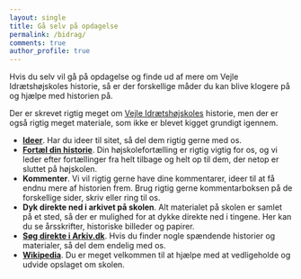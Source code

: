 ```yaml
---
layout: single
title: Gå selv på opdagelse
permalink: /bidrag/
comments: true
author_profile: true
---
```


Hvis du selv vil gå på opdagelse og finde ud af mere om Vejle Idrætshøjskoles historie, så er der forskellige måder du kan blive klogere på og hjælpe med historien på.

Der er skrevet rigtig meget om [Vejle Idrætshøjskoles](https://vih.dk) historie, men der er også rigtig meget materiale, som ikke er blevet kigget grundigt igennem.

- **[Ideer](/ideer/)**. Har du ideer til sitet, så del dem rigtig gerne med os.
- **[Fortæl din historie](/skrivevejledning/)**. Din højskolefortælling er rigtig vigtig for os, og vi leder efter fortællinger fra helt tilbage og helt op til dem, der netop er sluttet på højskolen.
- **Kommenter**. Vi vil rigtig gerne have dine kommentarer, ideer til at få endnu mere af historien frem. Brug rigtig gerne kommentarboksen på de forskellige sider, skriv eller ring til os.
- **Dyk direkte ned i arkivet på skolen**. Alt materialet på skolen er samlet på et sted, så der er mulighed for at dykke direkte ned i tingene. Her kan du se årsskrifter, historiske billeder og papirer.
- **[Søg direkte i Arkiv.dk](https://arkiv.dk/soeg?searchString=Den%20Jyske%20Idr%C3%A6tsskole&arkiv=321)**. Hvis du finder nogle spændende historier og materialer, så del dem endelig med os.
- **[Wikipedia](https://da.wikipedia.org/wiki/Vejle_Idr%C3%A6tsh%C3%B8jskole)**. Du er meget velkommen til at hjælpe med at vedligeholde og udvide opslaget om skolen.
